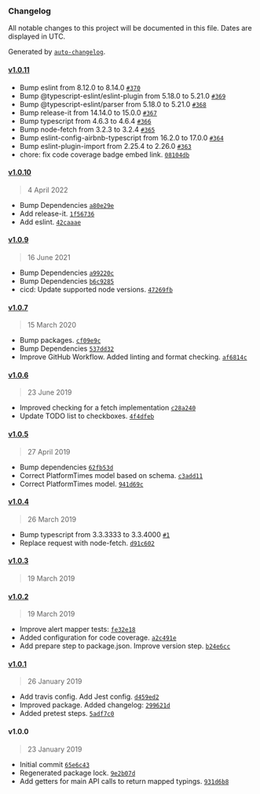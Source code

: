 ### Changelog

All notable changes to this project will be documented in this file. Dates are displayed in UTC.

Generated by [`auto-changelog`](https://github.com/CookPete/auto-changelog).

#### [v1.0.11](https://github.com/Codex-/metro-info/compare/v1.0.10...v1.0.11)

- Bump eslint from 8.12.0 to 8.14.0 [`#370`](https://github.com/Codex-/metro-info/pull/370)
- Bump @typescript-eslint/eslint-plugin from 5.18.0 to 5.21.0 [`#369`](https://github.com/Codex-/metro-info/pull/369)
- Bump @typescript-eslint/parser from 5.18.0 to 5.21.0 [`#368`](https://github.com/Codex-/metro-info/pull/368)
- Bump release-it from 14.14.0 to 15.0.0 [`#367`](https://github.com/Codex-/metro-info/pull/367)
- Bump typescript from 4.6.3 to 4.6.4 [`#366`](https://github.com/Codex-/metro-info/pull/366)
- Bump node-fetch from 3.2.3 to 3.2.4 [`#365`](https://github.com/Codex-/metro-info/pull/365)
- Bump eslint-config-airbnb-typescript from 16.2.0 to 17.0.0 [`#364`](https://github.com/Codex-/metro-info/pull/364)
- Bump eslint-plugin-import from 2.25.4 to 2.26.0 [`#363`](https://github.com/Codex-/metro-info/pull/363)
- chore: fix code coverage badge embed link. [`08104db`](https://github.com/Codex-/metro-info/commit/08104db1d2c8ed28a44e6e2b822bc2aa7bf4856d)

#### [v1.0.10](https://github.com/Codex-/metro-info/compare/v1.0.9...v1.0.10)

> 4 April 2022

- Bump Dependencies [`a80e29e`](https://github.com/Codex-/metro-info/commit/a80e29edad3336344b574a1b0ce9cc6324e5ec0e)
- Add release-it. [`1f56736`](https://github.com/Codex-/metro-info/commit/1f56736f9a37ac453fb66a3b0a57033436ac65dd)
- Add eslint. [`42caaae`](https://github.com/Codex-/metro-info/commit/42caaae49c4bec4f44063763c535813fdeb7fe14)

#### [v1.0.9](https://github.com/Codex-/metro-info/compare/v1.0.7...v1.0.9)

> 16 June 2021

- Bump Dependencies [`a99220c`](https://github.com/Codex-/metro-info/commit/a99220cb7c0112f52ca2dcd02d82956e03a80c31)
- Bump Dependencies [`b6c9285`](https://github.com/Codex-/metro-info/commit/b6c928560edd331bdeb70ae27d0767ec2c641750)
- cicd: Update supported node versions. [`47269fb`](https://github.com/Codex-/metro-info/commit/47269fb78923cfbfd4849e227c964480ed4866db)

#### [v1.0.7](https://github.com/Codex-/metro-info/compare/v1.0.6...v1.0.7)

> 15 March 2020

- Bump packages. [`cf09e9c`](https://github.com/Codex-/metro-info/commit/cf09e9cb7146afe2abee31e1fa07ef38ecd9f595)
- Bump Dependencies [`537dd32`](https://github.com/Codex-/metro-info/commit/537dd32270b9c055143617030e0f2544178287f2)
- Improve GitHub Workflow. Added linting and format checking. [`af6814c`](https://github.com/Codex-/metro-info/commit/af6814c9511dfdc9e339a6baf3ac10b7800618cc)

#### [v1.0.6](https://github.com/Codex-/metro-info/compare/v1.0.5...v1.0.6)

> 23 June 2019

- Improved checking for a fetch implementation [`c28a240`](https://github.com/Codex-/metro-info/commit/c28a240946ca2310336b27c8e4f08495ef74b1ca)
- Update TODO list to checkboxes. [`4f4dfeb`](https://github.com/Codex-/metro-info/commit/4f4dfeb1f658f17b731a1a7f98fb7221750d0f3f)

#### [v1.0.5](https://github.com/Codex-/metro-info/compare/v1.0.4...v1.0.5)

> 27 April 2019

- Bump dependencies [`62fb53d`](https://github.com/Codex-/metro-info/commit/62fb53d693a36e19a1723f46741b2074049c3eb5)
- Correct PlatformTimes model based on schema. [`c3add11`](https://github.com/Codex-/metro-info/commit/c3add1199f2bd145ad68670ad7f9d05cb110f4cb)
- Correct PlatformTimes model. [`941d69c`](https://github.com/Codex-/metro-info/commit/941d69ca20d1236c45bc6fb1cf16985d60612ddc)

#### [v1.0.4](https://github.com/Codex-/metro-info/compare/v1.0.3...v1.0.4)

> 26 March 2019

- Bump typescript from 3.3.3333 to 3.3.4000 [`#1`](https://github.com/Codex-/metro-info/pull/1)
- Replace request with node-fetch. [`d91c602`](https://github.com/Codex-/metro-info/commit/d91c602db270632aefe7114679abbe6fff8dd915)

#### [v1.0.3](https://github.com/Codex-/metro-info/compare/v1.0.2...v1.0.3)

> 19 March 2019

#### [v1.0.2](https://github.com/Codex-/metro-info/compare/v1.0.1...v1.0.2)

> 19 March 2019

- Improve alert mapper tests: [`fe32e18`](https://github.com/Codex-/metro-info/commit/fe32e184881ca7add3211e87941c465ac4f357cd)
- Added configuration for code coverage. [`a2c491e`](https://github.com/Codex-/metro-info/commit/a2c491e3aaccd0acba52c15edc6d0584d42b0596)
- Add prepare step to package.json. Improve version step. [`b24e6cc`](https://github.com/Codex-/metro-info/commit/b24e6cca78d6d234a32ecd6353bd68403c99f6ad)

#### [v1.0.1](https://github.com/Codex-/metro-info/compare/v1.0.0...v1.0.1)

> 26 January 2019

- Add travis config. Add Jest config. [`d459ed2`](https://github.com/Codex-/metro-info/commit/d459ed2a08d7b71c1a84a1d467606045567d8a04)
- Improved package. Added changelog: [`299621d`](https://github.com/Codex-/metro-info/commit/299621dec1aa97d35575de7475ba049a51e239a7)
- Added pretest steps. [`5adf7c0`](https://github.com/Codex-/metro-info/commit/5adf7c01b93866f4f8c38ed078af8d32d1df9211)

#### v1.0.0

> 23 January 2019

- Initial commit [`65e6c43`](https://github.com/Codex-/metro-info/commit/65e6c43f05d5cc8d9c4f28f685cae33faf210f99)
- Regenerated package lock. [`9e2b07d`](https://github.com/Codex-/metro-info/commit/9e2b07d19075517932ed083662febf3bfd655f17)
- Add getters for main API calls to return mapped typings. [`931d6b8`](https://github.com/Codex-/metro-info/commit/931d6b85c527caa131d52c44f0104a4f9f22ccec)
